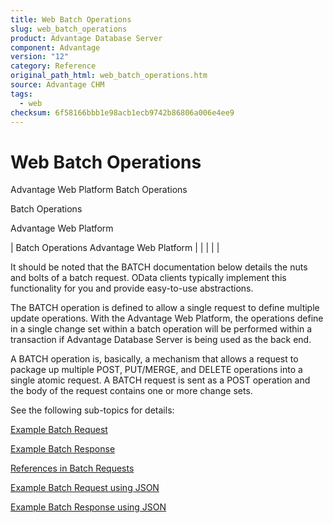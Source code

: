 ```yaml
---
title: Web Batch Operations
slug: web_batch_operations
product: Advantage Database Server
component: Advantage
version: "12"
category: Reference
original_path_html: web_batch_operations.htm
source: Advantage CHM
tags:
  - web
checksum: 6f58166bbb1e98acb1ecb9742b86806a006e4ee9
---
```


# Web Batch Operations

Advantage Web Platform Batch Operations

Batch Operations

Advantage Web Platform

| Batch Operations  Advantage Web Platform |  |  |  |  |

It should be noted that the BATCH documentation below details the nuts and bolts of a batch request. OData clients typically implement this functionality for you and provide easy-to-use abstractions.

The BATCH operation is defined to allow a single request to define multiple update operations. With the Advantage Web Platform, the operations define in a single change set within a batch operation will be performed within a transaction if Advantage Database Server is being used as the back end.

A BATCH operation is, basically, a mechanism that allows a request to package up multiple POST, PUT/MERGE, and DELETE operations into a single atomic request. A BATCH request is sent as a POST operation and the body of the request contains one or more change sets.

See the following sub-topics for details:

[Example Batch Request](web_batch_request_example.md)

[Example Batch Response](web_batch_response_example.md)

[References in Batch Requests](web_batch_references.md)

[Example Batch Request using JSON](web_batch_response_json.md)

[Example Batch Response using JSON](web_batch_response_json.md)
